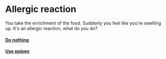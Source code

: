 # Allergic reaction
You take the enrichment of the food. Suddenly you feel like you're swelling up. It's an allergic reaction, what do you do?

#### [Do nothing](nothing.md)
#### [Use epipen](epipen.md)